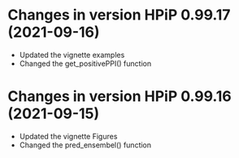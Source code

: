 # Changes in version HPiP 0.99.17 (2021-09-16)
- Updated the vignette examples
- Changed the get_positivePPI() function

# Changes in version HPiP 0.99.16 (2021-09-15)
- Updated the vignette Figures
- Changed the pred_ensembel() function


